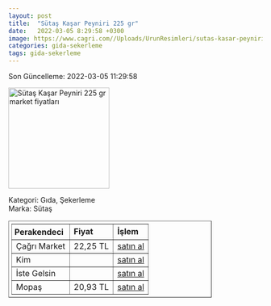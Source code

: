 ```yaml
---
layout: post
title:  "Sütaş Kaşar Peyniri 225 gr"
date:   2022-03-05 8:29:58 +0300
image: https://www.cagri.com//Uploads/UrunResimleri/sutas-kasar-peyniri-225-gr-5ff8.jpg
categories: gida-sekerleme
tags: gida-sekerleme
---
```


Son Güncelleme: 2022-03-05 11:29:58

<img src="https://www.cagri.com//Uploads/UrunResimleri/sutas-kasar-peyniri-225-gr-5ff8.jpg" width="200" alt="Sütaş Kaşar Peyniri 225 gr market fiyatları" />

Kategori: Gıda, Şekerleme
<br />
Marka: Sütaş

<table border="1" style="padding: 5px;width:80%;">
  <tr>
    <td style="padding: 5px;"><strong>Perakendeci</strong></td>
    <td><strong>Fiyat</strong></td>
    <td><strong>İşlem</strong></td>
  </tr>
  <tr>
              <td>Çağrı Market</td>
              <td>22,25 TL</td>
              <td><a target="_blank" href="https://www.cagri.com/sutas-kasar-peyniri-225-gr">satın al</a></td>
            </tr><tr>
              <td>Kim</td>
              <td></td>
              <td><a target="_blank" href="https://www.kimgeldi.com/sutas-taze--kasar-225-gr">satın al</a></td>
            </tr><tr>
              <td>İste Gelsin</td>
              <td></td>
              <td><a target="_blank" href="https://www.istegelsin.com/">satın al</a></td>
            </tr><tr>
              <td>Mopaş</td>
              <td>20,93 TL</td>
              <td><a target="_blank" href="https://mopas.com.tr/sutas-kasar-225-gr/p/31009">satın al</a></td>
            </tr>
</table>
